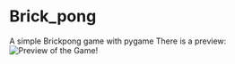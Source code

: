 # Brick_pong
A simple Brickpong game with pygame
There is a preview:
![Preview of the Game!](C:\Users\lucas\OneDrive\Pictures\Brickpong_preview.png)